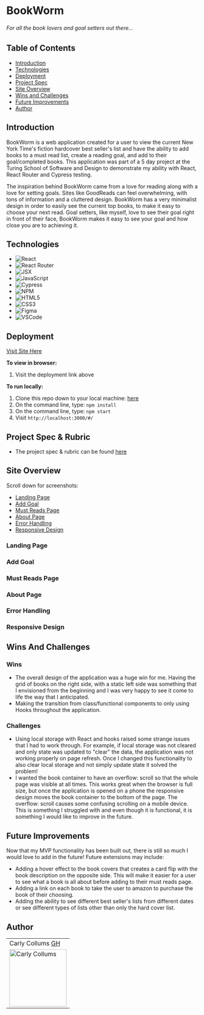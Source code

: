 # BookWorm

###### For all the book lovers and goal setters out there...

## Table of Contents
  - [Introduction](#Introduction)  
  - [Technologies](#Technologies)
  - [Deployment](#Deployment)
  - [Project Spec](#Project-Spec)
  - [Site Overview](#Site-Overview)
  - [Wins and Challenges](#Wins-And-Challenges)
  - [Future Improvements](#Future-Improvements)
  - [Author](#Author)

## Introduction 

BookWorm is a web application created for a user to view the current New York Time's fiction hardcover best seller's list and have the ability to add books to a must read list, create a reading goal, and add to their goal/completed books. This application was part of a 5 day project at the Turing School of Software and Design to demonstrate my ability with React, React Router and Cypress testing. 

The inspiration behind BookWorm came from a love for reading along with a love for setting goals. Sites like GoodReads can feel overwhelming, with tons of information and a cluttered design. BookWorm has a very minimalist design in order to easily see the current top books, to make it easy to choose your next read. Goal setters, like myself, love to see their goal right in front of their face, BookWorm makes it easy to see your goal and how close you are to achieving it. 

## Technologies
  - ![React](https://img.shields.io/badge/react-%2320232a.svg?style=for-the-badge&logo=react&logoColor=%2361DAFB)
  - ![React Router](https://img.shields.io/badge/-React%20Router-211f20?logo=react-router&logoColor=61DAFB&style=for-the-badge)
  - ![JSX](https://img.shields.io/badge/-jsx-302f2f?logo=javascript&logoColor=9428cb&style=for-the-badge)
  - ![JavaScript](https://img.shields.io/badge/javascript-%23323330.svg?style=for-the-badge&logo=javascript&logoColor=%23F7DF1E)
  - ![Cypress](https://img.shields.io/badge/-cypress-black?logo=cypress&logoColor=white&style=for-the-badge)
  - ![NPM](https://img.shields.io/badge/NPM-%23000000.svg?style=for-the-badge&logo=npm&logoColor=white)
  - ![HTML5](https://img.shields.io/badge/HTML5-E34F26?style=for-the-badge&logo=html5&logoColor=white)
  - ![CSS3](https://img.shields.io/badge/CSS3-1572B6?style=for-the-badge&logo=css3&logoColor=white)
  - ![Figma](https://img.shields.io/badge/figma-%23F24E1E.svg?style=for-the-badge&logo=figma&logoColor=white)
  - ![VSCode](https://img.shields.io/badge/-VSCode-2C2C32?logo=visual-studio-code&logoColor=007ACC&style=for-the-badge)

## Deployment

[Visit Site Here](https://ccollums.github.io/bookworm/)

**To view in browser:**
1. Visit the deployment link above 

**To run locally:**
1. Clone this repo down to your local machine: [here](https://github.com/ccollums/bookworm)
2. On the command line, type: `npm install`
3. On the command line, type: `npm start`
4. Visit `http://localhost:3000/#/`

   
## Project Spec & Rubric
   - The project spec & rubric can be found [here](https://frontend.turing.edu/projects/module-3/showcase.html)
 
## Site Overview 

Scroll down for screenshots:
- [Landing Page](#Landing-Page)
- [Add Goal](#Add-Goal)
- [Must Reads Page](#Must-Reads-Page)
- [About Page](#About-Page)
- [Error Handling](#Error-Handling)
- [Responsive Design](#Responsive-Design)

### Landing Page 


### Add Goal 


### Must Reads Page

### About Page 


### Error Handling 


### Responsive Design


## Wins And Challenges 

### Wins

- The overall design of the application was a huge win for me. Having the grid of books on the right side, with a static left side was something that I envisioned from the beginning and I was very happy to see it come to life the way that I anticipated. 
- Making the transition from class/functional components to only using Hooks throughout the application. 

### Challenges 

- Using local storage with React and hooks raised some strange issues that I had to work through. For example, if local storage was not cleared and only state was updated to "clear" the data, the application was not working properly on page refresh. Once I changed this functionality to also clear local storage and not simply update state it solved the problem! 
- I wanted the book container to have an overflow: scroll so that the whole page was visible at all times. This works great when the browser is full size, but once the application is opened on a phone the responsive design moves the book container to the bottom of the page. The overflow: scroll causes some confusing scrolling on a mobile device. This is something I struggled with and even though it is functional, it is something I would like to improve in the future. 

  
## Future Improvements
Now that my MVP functionality has been built out, there is still so much I would love to add in the future! Future extensions may include:

- Adding a hover effect to the book covers that creates a card flip with the book description on the opposite side. This will make it easier for a user to see what a book is all about before adding to their must reads page. 
- Adding a link on each book to take the user to amazon to purchase the book of their choosing. 
- Adding the ability to see different best seller's lists from different dates or see different types of lists other than only the hard cover list. 

## Author

<table>
  <tr>
    <td> Carly Collums <a href="https://github.com/ccollums">GH</td>
  </tr>
  <td><img src="https://avatars.githubusercontent.com/u/86894344?v=4" alt="Carly Collums"
 width="150" height="auto" /></td>
</table>
  
